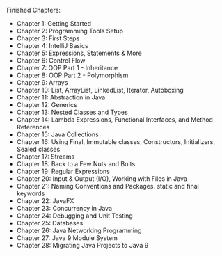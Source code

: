 Finished Chapters:

- Chapter 1: Getting Started
- Chapter 2: Programming Tools Setup
- Chapter 3: First Steps
- Chapter 4: IntelliJ Basics
- Chapter 5: Expressions, Statements & More
- Chapter 6: Control Flow
- Chapter 7: OOP Part 1 - Inheritance
- Chapter 8: OOP Part 2 - Polymorphism
- Chapter 9: Arrays
- Chapter 10: List, ArrayList, LinkedList, Iterator, Autoboxing
- Chapter 11: Abstraction in Java
- Chapter 12: Generics
- Chapter 13: Nested Classes and Types
- Chapter 14: Lambda Expressions, Functional Interfaces, and Method References
- Chapter 15: Java Collections
- Chapter 16: Using Final, Immutable classes, Constructors, Initializers, Sealed classes
- Chapter 17: Streams
- Chapter 18: Back to a Few Nuts and Bolts
- Chapter 19: Regular Expressions
- Chapter 20: Input & Output (I/O), Working with Files in Java
- Chapter 21: Naming Conventions and Packages.  static and final keywords
- Chapter 22: JavaFX
- Chapter 23: Concurrency in Java
- Chapter 24: Debugging and Unit Testing
- Chapter 25: Databases
- Chapter 26: Java Networking Programming
- Chapter 27: Java 9 Module System
- Chapter 28: Migrating Java Projects to Java 9
